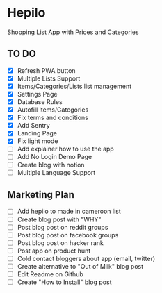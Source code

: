 # Hepilo

Shopping List App with Prices and Categories

## TO DO

- [x] Refresh PWA button
- [x] Multiple Lists Support
- [x] Items/Categories/Lists list management
- [x] Settings Page
- [x] Database Rules
- [x] Autofill items/Categories
- [x] Fix terms and conditions
- [x] Add Sentry
- [x] Landing Page
- [x] Fix light mode
- [ ] Add explainer how to use the app
- [ ] Add No Login Demo Page
- [ ] Create blog with notion
- [ ] Multiple Language Support

## Marketing Plan

- [ ] Add hepilo to made in cameroon list
- [ ] Create blog post with "WHY"
- [ ] Post blog post on reddit groups
- [ ] Post blog post on facebook groups
- [ ] Post blog post on hacker rank
- [ ] Post app on product hunt
- [ ] Cold contact bloggers about app (email, twitter)
- [ ] Create alternative to "Out of Milk" blog post
- [ ] Edit Readme on Github
- [ ] Create "How to Install" blog post